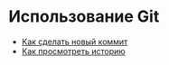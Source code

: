# Использование Git
- [Как сделать новый коммит](./commmit_help.md)
- [Как просмотреть историю](./log_help.md)
